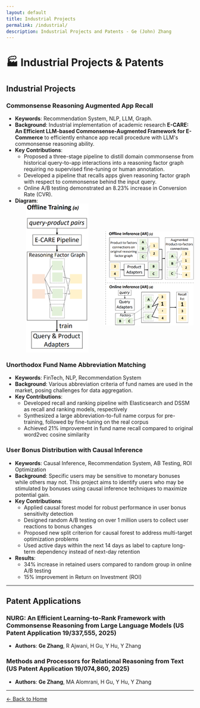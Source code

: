 ```yaml
---
layout: default
title: Industrial Projects
permalink: /industrial/
description: Industrial Projects and Patents - Ge (John) Zhang
---
```


# 🏭 Industrial Projects & Patents

## Industrial Projects

### **Commonsense Reasoning Augmented App Recall**
- **Keywords**: Recommendation System, NLP, LLM, Graph.
- **Background**: Industrial implementation of academic research **E-CARE: An Efficient LLM-based Commonsense-Augmented Framework for E-Commerce** to efficiently enhance app recall procedure with LLM's commonsense reasoning ability.
- **Key Contributions**:
  - Proposed a three-stage pipeline to distill domain commonsense from historical query-to-app interactions into a reasoning factor graph requiring no supervised fine-tuning or human annotation.
  - Developed a pipeline that recalls apps given reasoning factor graph with respect to commonsense behind the input query.
  - Online A/B testing demonstrated an 8.23% increase in Conversion Rate (CVR).
- **Diagram**:
  <div style="display:flex; gap: 12px; align-items:flex-start;">
    <img src="/resources/offline_training.png" alt="Offline Training Pipeline" style="width:50%; height:400px; object-fit:contain;" />
    <img src="/resources/app_recall.png" alt="App Recall Pipeline" style="width:50%; height:400px; object-fit:contain;" />
  </div>

### **Unorthodox Fund Name Abbreviation Matching**
- **Keywords**: FinTech, NLP, Recommendation System
- **Background**: Various abbreviation criteria of fund names are used in the market, posing challenges for data aggregation.
- **Key Contributions**:
  - Developed recall and ranking pipeline with Elasticsearch and DSSM as recall and ranking models, respectively
  - Synthesized a large abbreviation-to-full name corpus for pre-training, followed by fine-tuning on the real corpus
  - Achieved 21% improvement in fund name recall compared to original word2vec cosine similarity

### **User Bonus Distribution with Causal Inference**
- **Keywords**: Causal Inference, Recommendation System, AB Testing, ROI Optimization
- **Background**: Specific users may be sensitive to monetary bonuses while others may not. This project aims to identify users who may be stimulated by bonuses using causal inference techniques to maximize potential gain.
- **Key Contributions**:
  - Applied causal forest model for robust performance in user bonus sensitivity detection
  - Designed random A/B testing on over 1 million users to collect user reactions to bonus changes
  - Proposed new split criterion for causal forest to address multi-target optimization problems
  - Used active days within the next 14 days as label to capture long-term dependency instead of next-day retention
- **Results**: 
  - 34% increase in retained users compared to random group in online A/B testing
  - 15% improvement in Return on Investment (ROI)

---

## Patent Applications

### **NURG: An Efficient Learning-to-Rank Framework with Commonsense Reasoning from Large Language Models** (US Patent Application 19/337,555, 2025)
- **Authors**: **Ge Zhang**, R Ajwani, H Gu, Y Hu, Y Zhang

### **Methods and Processors for Relational Reasoning from Text** (US Patent Application 19/074,860, 2025)
- **Authors**: **Ge Zhang**, MA Alomrani, H Gu, Y Hu, Y Zhang

---

[← Back to Home](/)
